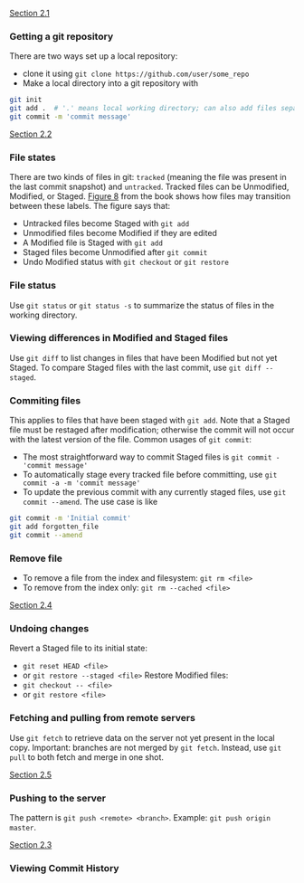 [Section 2.1](https://git-scm.com/book/en/v2/Git-Basics-Getting-a-Git-Repository)

### Getting a git repository
There are two ways set up a local repository:
  - clone it using `git clone https://github.com/user/some_repo`
  - Make a local directory into a git repository with
```bash
git init
git add .  # '.' means local working directory; can also add files separately
git commit -m 'commit message'
```

[Section 2.2](https://git-scm.com/book/en/v2/Git-Basics-Recording-Changes-to-the-Repository)

### File states
There are two kinds of files in git: `tracked` (meaning the file was present in the last commit snapshot) and `untracked`.
Tracked files can be Unmodified, Modified, or Staged. [Figure 8](https://git-scm.com/book/en/v2/images/lifecycle.png)
from the book shows how files may transition between these labels. The figure says that:
  - Untracked files become Staged with `git add`
  - Unmodified files become Modified if they are edited
  - A Modified file is Staged with `git add`
  - Staged files become Unmodified after `git commit`
  - Undo Modified status with `git checkout` or `git restore`


### File status
Use `git status` or `git status -s` to summarize the status of files in the working directory.

### Viewing differences in Modified and Staged files
Use `git diff` to list changes in files that have been Modified but not yet Staged.
To compare Staged files with the last commit, use `git diff --staged`.

### Commiting files
This applies to files that have been staged with `git add`. Note that a Staged file must be restaged after modification;
otherwise the commit will not occur with the latest version of the file. Common usages of `git commit`:
  - The most straightforward way to commit Staged files is `git commit - 'commit message'`
  - To automatically stage every tracked file before committing, use `git commit -a -m 'commit message'`
  - To update the previous commit with any currently staged files, use `git commit --amend`. The use case is like
```bash
git commit -m 'Initial commit'
git add forgotten_file
git commit --amend
```

### Remove file
  - To remove a file from the index and filesystem: `git rm <file>`
  - To remove from the index only: `git rm --cached <file>`

[Section 2.4](https://git-scm.com/book/en/v2/Git-Basics-Undoing-Things)

### Undoing changes
Revert a Staged file to its initial state:
  - `git reset HEAD <file>`
  - or `git restore --staged <file>`
Restore Modified files:
  - `git checkout -- <file>`
  - or `git restore <file>`

### Fetching and pulling from remote servers
Use `git fetch` to retrieve data on the server not yet present in the local copy. Important: branches are not merged by `git fetch`.
Instead, use `git pull` to both fetch and merge in one shot.

[Section 2.5](https://git-scm.com/book/en/v2/Git-Basics-Working-with-Remotes)

### Pushing to the server
The pattern is `git push <remote> <branch>`. Example: `git push origin master`.

[Section 2.3](https://git-scm.com/book/en/v2/Git-Basics-Viewing-the-Commit-History)

### Viewing Commit History
